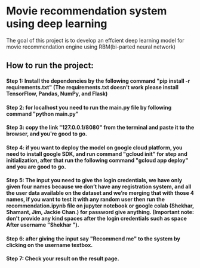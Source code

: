 # Movie recommendation system using deep learning
The goal of this project is to develop an effcient deep learning model for movie recommendation engine using RBM(bi-parted neural network) 

## How to run the project:
#### Step 1: Install the dependencies by the following command "pip install -r requirements.txt" (The requirements.txt doesn’t work please install TensorFlow, Pandas, NumPy, and Flask)

#### Step 2: for localhost you need to run the main.py file by following command "python main.py"

#### Step 3: copy the link "127.0.0.1/8080" from the terminal and paste it to the browser, and you're good to go.

#### Step 4: if you want to deploy the model on google cloud platform, you need to install google SDK, and run command "gcloud init" for step and initialization, after that run the following command "gcloud app deploy" and you are good to go.

#### Step 5: The input you need to give the login credentials, we have only given four names because we don’t have any registration system, and all the user data available on the dataset and we’re merging that with those 4 names, if you want to test it with any random user then run the recommendation.ipynb file on jupyter notebook or google colab (Shekhar, Shamant, Jim, Jackie Chan.) for password give anything. (Important note: don't provide any kind spaces after the login credentials such as space After username "Shekhar ").

#### Step 6: after giving the input say "Recommend me" to the system by clicking on the username textbox.

#### Step 7: Check your result on the result page.
